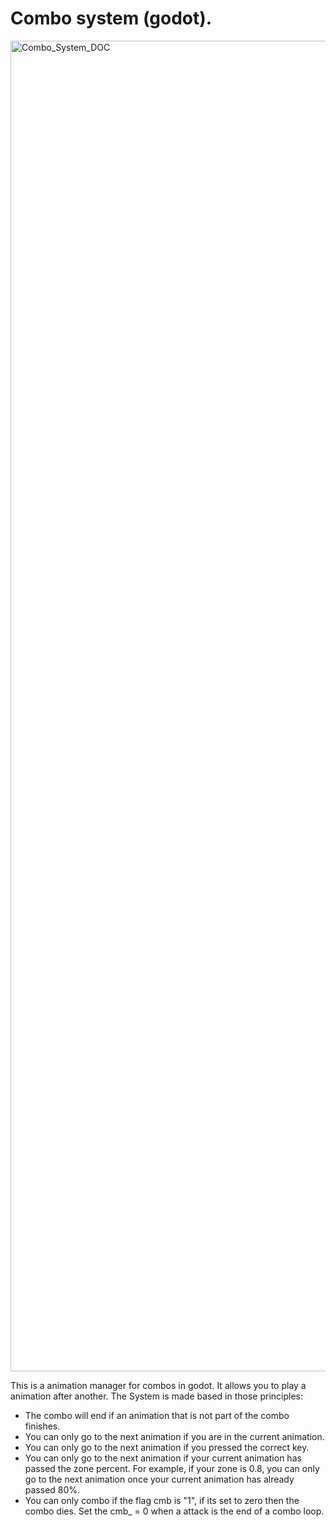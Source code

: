 # Combo system (godot).

<img width="2638" height="2129" alt="Combo_System_DOC" src="https://github.com/user-attachments/assets/2f40767e-6b9a-4a7c-b6a2-a73d33bddd45" />

This is a animation manager for combos in godot. It allows you to play a animation after another. The System is made based in those principles:

- The combo will end if an animation that is not part of the combo finishes.
- You can only go to the next animation if you are in the current animation.
- You can only go to the next animation if you pressed the correct key.
- You can only go to the next animation if your current animation has passed the zone percent. For example, if your zone is 0.8, you can only go to the next animation once your current animation has already passed 80%.
- You can only combo if the flag cmb is "1", if its set to zero then the combo dies. Set the cmb_ = 0 when a attack is the end of a combo loop.

